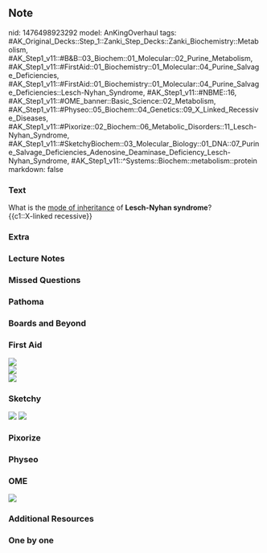 ## Note
nid: 1476498923292
model: AnKingOverhaul
tags: #AK_Original_Decks::Step_1::Zanki_Step_Decks::Zanki_Biochemistry::Metabolism, #AK_Step1_v11::#B&B::03_Biochem::01_Molecular::02_Purine_Metabolism, #AK_Step1_v11::#FirstAid::01_Biochemistry::01_Molecular::04_Purine_Salvage_Deficiencies, #AK_Step1_v11::#FirstAid::01_Biochemistry::01_Molecular::04_Purine_Salvage_Deficiencies::Lesch-Nyhan_Syndrome, #AK_Step1_v11::#NBME::16, #AK_Step1_v11::#OME_banner::Basic_Science::02_Metabolism, #AK_Step1_v11::#Physeo::05_Biochem::04_Genetics::09_X_Linked_Recessive_Diseases, #AK_Step1_v11::#Pixorize::02_Biochem::06_Metabolic_Disorders::11_Lesch-Nyhan_Syndrome, #AK_Step1_v11::#SketchyBiochem::03_Molecular_Biology::01_DNA::07_Purine_Salvage_Deficiencies_Adenosine_Deaminase_Deficiency_Lesch-Nyhan_Syndrome, #AK_Step1_v11::^Systems::Biochem::metabolism::protein
markdown: false

### Text
<div>
  What is the <u>mode of inheritance</u> of <b>Lesch-Nyhan
  syndrome</b>?
</div>
<div>
  {{c1::X-linked recessive}}
</div>

### Extra


### Lecture Notes


### Missed Questions


### Pathoma


### Boards and Beyond


### First Aid
<div><img src="paste-121358595915779.jpg"></div>
<div><img src="paste-113215337922563.jpg"></div>
<div><img src="tmps8Agr9.png"></div>

### Sketchy
<img src="Screen%20Shot%202021-01-07%20at%2015.29.10.jpg">
<img src="Screen%20Shot%202021-01-07%20at%2015.29.22.jpg">

### Pixorize


### Physeo


### OME
<div class="ome-widget">
  <a href=
  "https://onlinemeded.org/spa/metabolism?ref=anki"><img src=
  "_OME_AnkiFlashcards_Topic_1.png"></a>
</div>

### Additional Resources


### One by one

